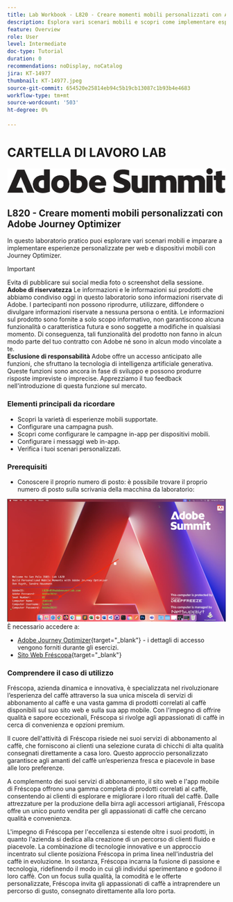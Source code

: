 ```yaml
---
title: Lab Workbook - L820 - Creare momenti mobili personalizzati con Adobe Journey Optimizer
description: Esplora vari scenari mobili e scopri come implementare esperienze personalizzate per web e dispositivi mobili con Journey Optimizer.
feature: Overview
role: User
level: Intermediate
doc-type: Tutorial
duration: 0
recommendations: noDisplay, noCatalog
jira: KT-14977
thumbnail: KT-14977.jpeg
source-git-commit: 654520e25814eb94c5b19cb13087c1b93b4e4683
workflow-type: tm+mt
source-wordcount: '503'
ht-degree: 0%

---
```



# CARTELLA DI LAVORO LAB

![Adobe Summit - Testo alternativo](/help/summit/l820-lab-workbook/assets/adobe-summit.png "Adobe Summit")

## L820 - Creare momenti mobili personalizzati con Adobe Journey Optimizer

In questo laboratorio pratico puoi esplorare vari scenari mobili e imparare a implementare esperienze personalizzate per web e dispositivi mobili con Journey Optimizer.


>[!IMPORTANT]
>
>Evita di pubblicare sui social media foto o screenshot della sessione.
><br>
>**Adobe di riservatezza**
>Le informazioni e le informazioni sui prodotti che abbiamo condiviso oggi in questo laboratorio sono informazioni riservate di Adobe.
>I partecipanti non possono riprodurre, utilizzare, diffondere o divulgare informazioni riservate a nessuna persona o entità.
>Le informazioni sul prodotto sono fornite a solo scopo informativo, non garantiscono alcuna funzionalità o caratteristica futura e sono soggette a modifiche in qualsiasi momento. Di conseguenza, tali funzionalità del prodotto non fanno in alcun modo parte del tuo contratto con Adobe né sono in alcun modo vincolate a te.
><br>
>**Esclusione di responsabilità**
>Adobe offre un accesso anticipato alle funzioni, che sfruttano la tecnologia di intelligenza artificiale generativa. Queste funzioni sono ancora in fase di sviluppo e possono produrre risposte impreviste o imprecise. Apprezziamo il tuo feedback nell&#39;introduzione di questa funzione sul mercato.


### Elementi principali da ricordare

* Scopri la varietà di esperienze mobili supportate.
* Configurare una campagna push.
* Scopri come configurare le campagne in-app per dispositivi mobili.
* Configurare i messaggi web in-app.
* Verifica i tuoi scenari personalizzati.

### Prerequisiti

* Conoscere il proprio numero di posto: è possibile trovare il proprio numero di posto sulla scrivania della macchina da laboratorio:

![Numero di posti](/help/summit/l820-lab-workbook/assets/locate-seat-number.png)
È necessario accedere a:

* [Adobe Journey Optimizer](https://experience.adobe.com/#/@techmarketingdemos/sname:summit-ajo-lab/journey-optimizer/home){target="_blank"}  - i dettagli di accesso vengono forniti durante gli esercizi.
* [Sito Web Fréscopa](https://dsn.adobe.com/p/adobe-summit-2024?token=eyJhbGciOiJIUzI1NiIsInR5cCI6IkpXVCJ9.eyJpZCI6ImFub255bW91cyIsImVtYWlsIjoiYW5vbnltb3VzQGFkb2JlLmNvbSIsImlzc3VlciI6InNoYXJlZC1saW5rIiwiYXJnb24iOnsiYWNjZXNzIjoicmVhZC1wcm9qZWN0IiwicHJvamVjdElkIjoiYWRvYmUtc3VtbWl0LTIwMjQifSwiaWF0IjoxNzEwNTI0MTIwLCJleHAiOjE3MTIzMzg1MjB9.q2uGVst6HjJw8SCWl-3pViNzepkdGnNCvGqZnbbkTsY){target="_blank"}


### Comprendere il caso di utilizzo

Fréscopa, azienda dinamica e innovativa, è specializzata nel rivoluzionare l’esperienza del caffè attraverso la sua unica miscela di servizi di abbonamento al caffè e una vasta gamma di prodotti correlati al caffè disponibili sul suo sito web e sulla sua app mobile. Con l&#39;impegno di offrire qualità e sapore eccezionali, Fréscopa si rivolge agli appassionati di caffè in cerca di convenienza e opzioni premium.

Il cuore dell&#39;attività di Fréscopa risiede nei suoi servizi di abbonamento al caffè, che forniscono ai clienti una selezione curata di chicchi di alta qualità consegnati direttamente a casa loro. Questo approccio personalizzato garantisce agli amanti del caffè un’esperienza fresca e piacevole in base alle loro preferenze.

A complemento dei suoi servizi di abbonamento, il sito web e l&#39;app mobile di Fréscopa offrono una gamma completa di prodotti correlati al caffè, consentendo ai clienti di esplorare e migliorare i loro rituali del caffè. Dalle attrezzature per la produzione della birra agli accessori artigianali, Fréscopa offre un unico punto vendita per gli appassionati di caffè che cercano qualità e convenienza.

L&#39;impegno di Fréscopa per l&#39;eccellenza si estende oltre i suoi prodotti, in quanto l&#39;azienda si dedica alla creazione di un percorso di clienti fluido e piacevole. La combinazione di tecnologie innovative e un approccio incentrato sul cliente posiziona Fréscopa in prima linea nell&#39;industria del caffè in evoluzione. In sostanza, Fréscopa incarna la fusione di passione e tecnologia, ridefinendo il modo in cui gli individui sperimentano e godono il loro caffè. Con un focus sulla qualità, la comodità e le offerte personalizzate, Fréscopa invita gli appassionati di caffè a intraprendere un percorso di gusto, consegnato direttamente alla loro porta.

